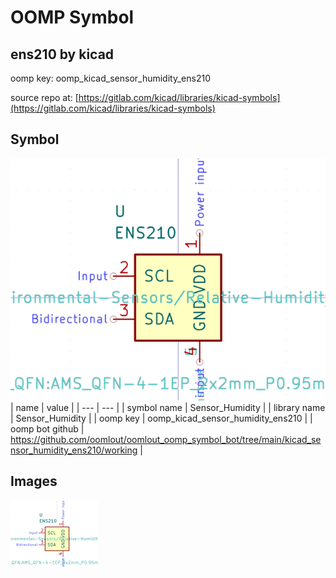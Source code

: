 # OOMP Symbol  
## ens210  by kicad  
  
oomp key: oomp_kicad_sensor_humidity_ens210  
  
source repo at: [https://gitlab.com/kicad/libraries/kicad-symbols](https://gitlab.com/kicad/libraries/kicad-symbols)  
## Symbol  
  
[![working.png](working_600.png)](working.png)  
| name | value | 
| --- | --- | 
| symbol name | Sensor_Humidity | 
| library name | Sensor_Humidity | 
| oomp key | oomp_kicad_sensor_humidity_ens210 | 
| oomp bot github | https://github.com/oomlout/oomlout_oomp_symbol_bot/tree/main/kicad_sensor_humidity_ens210/working | 
## Images  
  
[![working.png](working_140.png)](working.png)  

